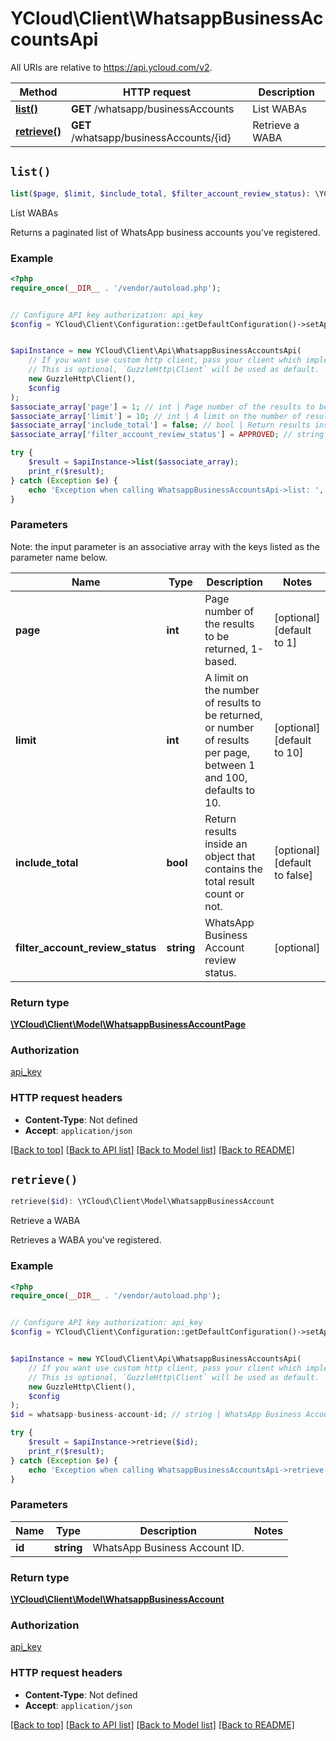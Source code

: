 # YCloud\Client\WhatsappBusinessAccountsApi

All URIs are relative to https://api.ycloud.com/v2.

Method | HTTP request | Description
------------- | ------------- | -------------
[**list()**](WhatsappBusinessAccountsApi.md#list) | **GET** /whatsapp/businessAccounts | List WABAs
[**retrieve()**](WhatsappBusinessAccountsApi.md#retrieve) | **GET** /whatsapp/businessAccounts/{id} | Retrieve a WABA


## `list()`

```php
list($page, $limit, $include_total, $filter_account_review_status): \YCloud\Client\Model\WhatsappBusinessAccountPage
```

List WABAs

Returns a paginated list of WhatsApp business accounts you've registered.

### Example

```php
<?php
require_once(__DIR__ . '/vendor/autoload.php');


// Configure API key authorization: api_key
$config = YCloud\Client\Configuration::getDefaultConfiguration()->setApiKey('X-API-Key', 'YOUR_API_KEY');


$apiInstance = new YCloud\Client\Api\WhatsappBusinessAccountsApi(
    // If you want use custom http client, pass your client which implements `GuzzleHttp\ClientInterface`.
    // This is optional, `GuzzleHttp\Client` will be used as default.
    new GuzzleHttp\Client(),
    $config
);
$associate_array['page'] = 1; // int | Page number of the results to be returned, 1-based.
$associate_array['limit'] = 10; // int | A limit on the number of results to be returned, or number of results per page, between 1 and 100, defaults to 10.
$associate_array['include_total'] = false; // bool | Return results inside an object that contains the total result count or not.
$associate_array['filter_account_review_status'] = APPROVED; // string | WhatsApp Business Account review status.

try {
    $result = $apiInstance->list($associate_array);
    print_r($result);
} catch (Exception $e) {
    echo 'Exception when calling WhatsappBusinessAccountsApi->list: ', $e->getMessage(), PHP_EOL;
}
```

### Parameters

Note: the input parameter is an associative array with the keys listed as the parameter name below.

Name | Type | Description  | Notes
------------- | ------------- | ------------- | -------------
 **page** | **int**| Page number of the results to be returned, 1-based. | [optional] [default to 1]
 **limit** | **int**| A limit on the number of results to be returned, or number of results per page, between 1 and 100, defaults to 10. | [optional] [default to 10]
 **include_total** | **bool**| Return results inside an object that contains the total result count or not. | [optional] [default to false]
 **filter_account_review_status** | **string**| WhatsApp Business Account review status. | [optional]

### Return type

[**\YCloud\Client\Model\WhatsappBusinessAccountPage**](../Model/WhatsappBusinessAccountPage.md)

### Authorization

[api_key](../../README.md#api_key)

### HTTP request headers

- **Content-Type**: Not defined
- **Accept**: `application/json`

[[Back to top]](#) [[Back to API list]](../../README.md#endpoints)
[[Back to Model list]](../../README.md#models)
[[Back to README]](../../README.md)

## `retrieve()`

```php
retrieve($id): \YCloud\Client\Model\WhatsappBusinessAccount
```

Retrieve a WABA

Retrieves a WABA you've registered.

### Example

```php
<?php
require_once(__DIR__ . '/vendor/autoload.php');


// Configure API key authorization: api_key
$config = YCloud\Client\Configuration::getDefaultConfiguration()->setApiKey('X-API-Key', 'YOUR_API_KEY');


$apiInstance = new YCloud\Client\Api\WhatsappBusinessAccountsApi(
    // If you want use custom http client, pass your client which implements `GuzzleHttp\ClientInterface`.
    // This is optional, `GuzzleHttp\Client` will be used as default.
    new GuzzleHttp\Client(),
    $config
);
$id = whatsapp-business-account-id; // string | WhatsApp Business Account ID.

try {
    $result = $apiInstance->retrieve($id);
    print_r($result);
} catch (Exception $e) {
    echo 'Exception when calling WhatsappBusinessAccountsApi->retrieve: ', $e->getMessage(), PHP_EOL;
}
```

### Parameters

Name | Type | Description  | Notes
------------- | ------------- | ------------- | -------------
 **id** | **string**| WhatsApp Business Account ID. |

### Return type

[**\YCloud\Client\Model\WhatsappBusinessAccount**](../Model/WhatsappBusinessAccount.md)

### Authorization

[api_key](../../README.md#api_key)

### HTTP request headers

- **Content-Type**: Not defined
- **Accept**: `application/json`

[[Back to top]](#) [[Back to API list]](../../README.md#endpoints)
[[Back to Model list]](../../README.md#models)
[[Back to README]](../../README.md)
